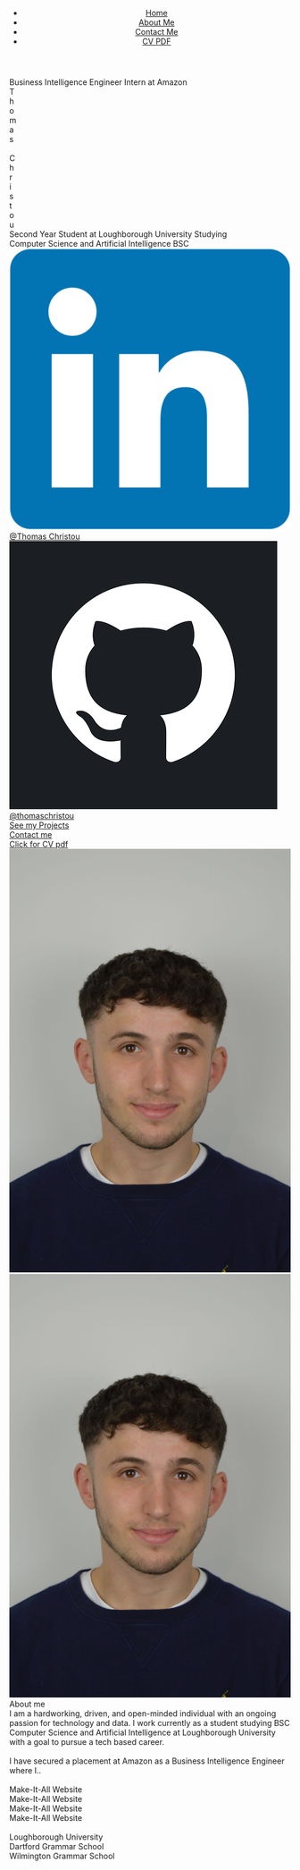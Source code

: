 <html lang="en">
<head>
    <meta charset="UTF-8">
    <meta http-equiv="X-UA-Compatible" content="IE=edge">
    <meta name="viewport" content="width=device-width, initial-scale=1.0">
    <link rel="stylesheet" href="PersonalWebsite.css">
    <title>Thomas Christou</title>
</head>
<body>
    <div class="allcontent">
    <header>
        <nav>
            <ul class="nav_links">
                <li><a class="a1" href="#home">Home</a></li>
                <li><a class="a1" href="#AboutMe">About Me</a></li>
                <li><a class="a1" href="">Contact Me</a></li>
                <li><a class="a1" href="CV/Thomas Christou CV.pdf">CV PDF</a></li>
            </ul>
        </nav>
    </header>
    <section id="home">
    <div class="content">
        <div class="container1">
            <div class="container2">
                <div class="textone">Business Intelligence Engineer Intern at Amazon</div>
                <div class="socialcontainer">
                    <div class="name">T</div>
                    <div class="name">h</div>
                    <div class="name">o</div>
                    <div class="name">m</div>
                    <div class="name">a</div>
                    <div class="name">s</div>
                    <div class="name">&nbsp</div>
                    <div class="name">C</div>
                    <div class="name">h</div>
                    <div class="name">r</div>
                    <div class="name">i</div>
                    <div class="name">s</div>
                    <div class="name">t</div>
                    <div class="name">o</div>
                    <div class="name">u</div>
            </div>       
                <div class="textone">Second Year Student at Loughborough University Studying</div>
                <div class="textone">Computer Science and Artificial Intelligence BSC</div>
                <div class="socialcontainer">
                    <a href="https://www.linkedin.com/in/thomas-christou-91aaa1168/">
                    <div id="linkedinbutton"class="linkedin">
                        <img id="linkedin" class="icon" src="linkedin.png"></img>
                         <div  class="iconname">@Thomas Christou</div>
                    </div>
                    <a href="https://github.com/thomaschristou">
                    <div class="github">
                        <img class="icon" src="Gitimg.png"></img>
                        <div class="iconname ">@thomaschristou</div>
                    </div>
                </a>
                </div>
                <div class="socialcontainer">
                <a  href="#AboutMe"class="projbut"><div class="iconname">See my Projects</div></a>
                <a class="contbut" href="#AboutMe"><div class="iconname">Contact me</div></a>
                <a class="CVbut" href="CV/Thomas Christou CV.pdf"><div class="iconname">Click for CV pdf</div></a>
                </div>
            </div>  
            <div class="imagecontainer" >
                <img src="me.jpeg" alt="noimage" class="meimage">
            </div>
        </div>
    </div>
    </div>
    </section>
    <section id="AboutMe">
    <div class="allcontent2">
        <div class="content2">
            <div class="aboutmecont">
                    <img src="me.jpeg" alt="noimage" class="meimage2">
                    <div class="container3">
                    <div class="texttwo">About me</div>
                    <div class="textone">
                        I am a hardworking, driven, and open-minded individual 
                        with an ongoing passion for technology and data. I work currently as a student studying BSC Computer Science and Artificial Intelligence 
                        at Loughborough University with a goal to pursue a tech based career.
                        <br><br>I have secured a placement at Amazon as a Business Intelligence Engineer where I..
                    </div>
                </div>
       </div></div>
       <div class="content3">
       <div class="projectcontent">  
        <div class="texttwo" style="color: white;">Projects</div>  
        <div class="projectcontainer">
            <div class="aproject"><div class="iconname">Make-It-All Website</div></div>
            <div class="aproject"><div class="iconname">Make-It-All Website</div></div>
            <div class="aproject"><div class="iconname">Make-It-All Website</div></div>
            <div class="aproject"><div class="iconname">Make-It-All Website</div></div>
        </div>
       </div></div>
       <div class="content3">
        <div class="projectcontent">        
         <div class="texttwo" style="color: white;">Education</div>         
         <div class="projectcontainer">
             <div class="edubutton"><div class="iconname">Loughborough University</div></div>
             <div class="edubutton"><div class="iconname">Dartford Grammar School</div></div>
             <div class="edubutton"><div class="iconname">Wilmington Grammar School</div></div>
         </div>
        </div></div>
    </div>
    </section>
</body>
<script>
    var button = document.getElementById("linkedinbutton");
    button.addEventListener('mouseover', function(){
        var image = document.getElementById('linkedin');
        image.src = "linkedin2.jpg"
            })
    button.addEventListener('mouseout', function(){
        var image = document.getElementById('linkedin');
        image.src = "linkedin.png"   
    })
</script>
</html>
